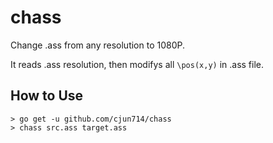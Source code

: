 chass
=======

Change .ass from any resolution to 1080P.

It reads .ass resolution, then modifys all `\pos(x,y)` in .ass file.

## How to Use

```
> go get -u github.com/cjun714/chass
> chass src.ass target.ass
```
